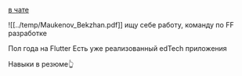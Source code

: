 [в чате](https://t.me/flutterflow_rus/12433/58129)

![[../temp/Maukenov_Bekzhan.pdf]]
ищу себе работу, команду по FF разработке

Пол года на Flutter
Есть уже реализованный edTech приложения 

Навыки в резюме👆